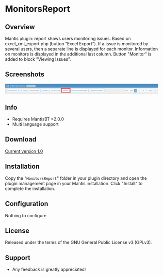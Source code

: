 # MonitorsReport


## Overview ##
Mantis plugin: report shows users monitoring issues.
Based on excel_xml_export.php (button "Excel Export").
If a issue is monitored by several users, then a separate line is displayed for each monitor.
Information on monitors is displayed in the additional last column.
Button "Monitor" is added to block "Viewing Issues".


## Screenshots ##
![alt text](Screenshots/Monnitor.png)


## Info ##
- Requires MantisBT >2.0.0
- Multi language support


## Download ##
[Current version 1.0](https://github.com/AnatolyKabakov1983/MonitorsReport/releases/download/1.0/MonitorsReport-v1.0.zip)



## Installation ##
Copy the "`MonitorsReport`" folder in your plugin directory and open the plugin management page in your Mantis installation.
Click "Install" to complete the installation.


## Configuration ##
Nothing to configure.


## License ##
Released under the terms of the GNU General Public License v3 (GPLv3).


## Support ##
 * Any feedback is greatly appreciated!
